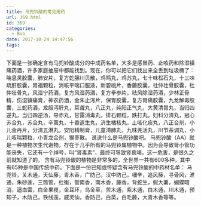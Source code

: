 ```yaml
---
title: 马兜铃酸的常见用药
url: 369.html
id: 369
categories:
  - Bob
date: 2017-10-24 14:47:56
tags:
---
```


下面是一张确定含有马兜铃酸成分的中成药名单，大多是感冒药、止咳药和除湿镇痛药酒，许多家庭抽屉中都能找到。现在，你可以把它们找出来全丢到垃圾桶了： 喘息灵胶囊，肺安片，复方蛇胆川贝散，鸡鸣丸，鸡苏丸，七十味松石丸，十三味疏肝胶囊，胃福颗粒，消咳平喘口服液，新碧桃片，香藤胶囊，杜仲壮骨胶囊，杜仲壮骨丸，风湿宁药酒，复方风湿药酒，复方拳参片，祛风除湿药酒，少林正骨精，伤湿镇痛膏，神农药酒，金朱止泻片，保胃胶囊，复方胃痛胶囊，九龙解毒胶囊，三蛇药酒，龙胆泻肝丸，耳聋丸，八正丸，纯阳正气丸，大黄清胃丸，当归四逆丸，当归四逆汤，导赤丸，甘露消毒丸，排石颗粒，跌打丸，妇科分清丸，冠心苏合丸，苏合丸，辛荑丸，十香返生丸，济生橘核丸，止咳化痰丸，八正合剂，小儿金丹片，分清五淋丸，安阳精制膏，儿童清肺丸，九味羌活丸，川节茶调丸，小儿咳喘颗粒，小青龙合剂，猴枣散。 说说什么是马兜铃酸吧。 马兜铃酸（AA）就是一种植物次生代谢物，存在于几乎所有的马兜铃属植物中。因为会导致肾小管功能丧失，它还有一个绰号，叫“肾毒素”，最终可导致肾衰竭。这一危害，是很久之前就知道了的。 含有马兜铃酸的植物是非常多的，全世界一共有600多种，其中有65种是中国传统中药。下面是一份已知或怀疑含有马兜铃酸的中药材名单： 马兜铃，关木通，天仙藤，青木香，广防己，汉中防己，细辛，追风藤，寻骨风，淮通，朱砂莲，三筒管，杜衡，管南香，南木香，藤香，背蛇生，假大薯，蝴蝶暗消，逼血雷，白金果榄，金耳环，乌金草，苦木通，紫木通，白木通，川木通，预知子，木防己，铁线莲，威灵仙，香防己，白英，白毛藤，大青木香等等。